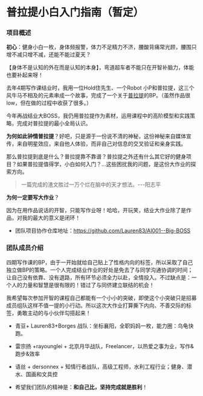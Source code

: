 # 普拉提小白入门指南（暂定）

### 项目概述

**初心**：健身小白一枚，身体频报警，体力不足精力不济，腰酸背痛常光顾，腰围只增不减只增不减，还能不能过夏天？

【身体不是认知的外在而是认知的本身】，弯道超车者不能只在开智补脑力，体能也要补起来呀！

去年4期写作课结业时，我用一位Hold住先生、一个Robot 小P和普拉提，这三个风牛马不相及的元素串成一个故事，完成了一个关于[普拉提](https://v.qq.com/x/page/b050310d1bd.html?new=1)的BP。（虽然作品很low，但在做的过程中收获了很多。）

今年再战结业大BOSS，我仍用普拉提作为素材，运用课程中的高阶模型和实践策略，完成对普拉提的最小全局认识。

**为何如此钟情普拉提**？好吧，只是源于一份说不清的神秘，这份神秘来自媒体宣传，来自明星效应，来自他人体验，而非自己对信息的交叉验证和亲身实践。

那么普拉提到底是什么？普拉提靠不靠谱？普拉提之外还有什么其它好的健身项目？如果普拉提值得学，小白如何入门？...这些困扰我的问题，是这份大作业的探索方向。


>一篇完成的渣文胜过一万个烂在脑中的天才想法。---阳志平

**为何一定要写大作业**？

因为在用作品说话的开智，只能写作业呀！哈哈，开玩笑，结业大作业除了是作品，对我的最大的意义是闭环！


- 团队项目协作仓库地址：https://github.com/Lauren83/AI001--Big-BOSS


### 团队成员介绍

四期写作课的BP，由于一开始就给自己贴上了性格内向的标签，所以采取了自己独立做BP的策略。一个人完成结业作业的好处是免去了与同学沟通协调的时间；让自己没有依靠、没有退路，所有环节必须全力以赴，全情投入。不过缺点是：一个人的力量和智慧是很有限的！错过了与同侪建立联结的机会！

我希望每次参加开智的课程自己都能有一个小小的突破，即使这个小突破只是招募成员组队这样不值一提的小行动。所以这次大作业打算撕下内向、不善交际的标签，勇敢主动的与小伙伴勾搭起来！

 - 青豆+ Lauren83+Borges 战队：坐标襄阳，全职妈妈一枚，能力圈：乌龟快跑。
 
 - 雷宗扬 +rayounglei + 北京月华战队，Freelancer，以热爱之事为业，写作&跑步&效率
 
 - 语丝 + dersonnex + 知情行者战队，高级工程师，水利工程行业；健身、潜水、国画和文具控
 
 
 - 希望我们团队的精神是：**和自己比，坚持完成就是胜利**！





	
